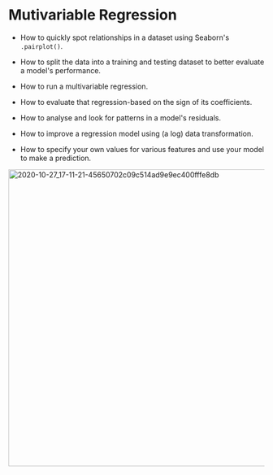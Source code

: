 # Mutivariable Regression

* How to quickly spot relationships in a dataset using Seaborn's `.pairplot()`.

* How to split the data into a training and testing dataset to better evaluate a model's performance.

* How to run a multivariable regression.

* How to evaluate that regression-based on the sign of its coefficients.

* How to analyse and look for patterns in a model's residuals.

* How to improve a regression model using (a log) data transformation.

* How to specify your own values for various features and use your model to make a prediction.

<img width="584" alt="2020-10-27_17-11-21-45650702c09c514ad9e9ec400fffe8db" src="https://github.com/sudeepsudhevan/python-small-projects/assets/31392327/484fddfb-33d1-4f47-ab59-e0f2b090d879">
